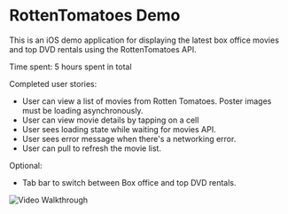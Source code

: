 RottenTomatoes Demo
=============

This is an iOS demo application for displaying the latest box office movies and top DVD rentals using the RottenTomatoes API.

Time spent: 5 hours spent in total

Completed user stories:

* User can view a list of movies from Rotten Tomatoes.  Poster images must be loading asynchronously.
* User can view movie details by tapping on a cell
* User sees loading state while waiting for movies API.
* User sees error message when there's a networking error.
* User can pull to refresh the movie list.

Optional:

* Tab bar to switch between Box office and top DVD rentals.

![Video Walkthrough](RottenTomatoes.gif)